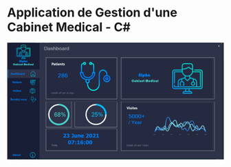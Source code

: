 # Application de Gestion d'une Cabinet Medical - C#
![](https://github.com/ilyasbelaoud/gestion-cabinet-medical/blob/master/images/1.PNG)

